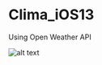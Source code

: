# Clima_iOS13
Using Open Weather API

![alt text](https://github.com/EdwardPhaniOS/Clima_iOS13/tree/master/Clima/Assets.xcassets/AppIcon.appiconset/120.png?raw=true "Title")

